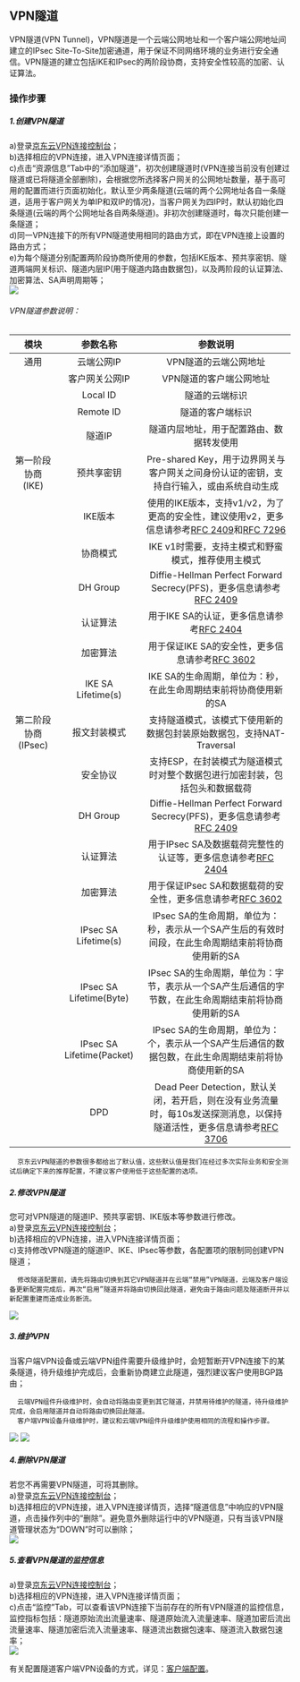 ## VPN隧道
VPN隧道(VPN Tunnel)，VPN隧道是一个云端公网地址和一个客户端公网地址间建立的IPsec Site-To-Site加密通道，用于保证不同网络环境的业务进行安全通信。VPN隧道的建立包括IKE和IPsec的两阶段协商，支持安全性较高的加密、认证算法。    </br>

### 操作步骤
##### 1.创建VPN隧道
a)登录[京东云VPN连接控制台](https://cns-console.jdcloud.com/host/vpnConnection/list)；  </br>
b)选择相应的VPN连接，进入VPN连接详情页面；</br>
c)点击“资源信息”Tab中的“添加隧道”，初次创建隧道时(VPN连接当前没有创建过隧道或已将隧道全部删除)，会根据您所选择客户网关的公网地址数量，基于高可用的配置而进行页面初始化，默认至少两条隧道(云端的两个公网地址各自一条隧道，适用于客户网关为单IP和双IP的情况)，当客户网关为四IP时，默认初始化四条隧道(云端的两个公网地址各自两条隧道)。非初次创建隧道时，每次只能创建一条隧道； </br>
d)同一VPN连接下的所有VPN隧道使用相同的路由方式，即在VPN连接上设置的路由方式；</br>
e)为每个隧道分别配置两阶段协商所使用的参数，包括IKE版本、预共享密钥、隧道两端网关标识、隧道内层IP(用于隧道内路由数据包)，以及两阶段的认证算法、加密算法、SA声明周期等；</br>
![](../../../../../image/Networking/VPN/Operation-Guide/create-vpntunnel.png)

###### VPN隧道参数说明：
|        模块         |         参数名称          |                                                                               参数说明                                                                               |
|:-------------------:|:-------------------------:|:--------------------------------------------------------------------------------------------------------------------------------------------------------------------:|
|        通用         |        云端公网IP         |                                                                        VPN隧道的云端公网地址                                                                         |
|                     |      客户网关公网IP       |                                                                       VPN隧道的客户端公网地址                                                                        |
|                     |         Local ID          |                                                                            隧道的云端标识                                                                            |
|                     |         Remote ID         |                                                                           隧道的客户端标识                                                                           |
|                     |          隧道IP           |                                                               隧道内层地址，用于配置路由、数据转发使用                                                               |
|  第一阶段协商(IKE)  |        预共享密钥         |                                       Pre-shared Key，用于边界网关与客户网关之间身份认证的密钥，支持自行输入，或由系统自动生成                                       |
|                     |          IKE版本          | 使用的IKE版本，支持v1/v2，为了更高的安全性，建议使用v2，更多信息请参考[RFC 2409](http://tools.ietf.org/html/rfc2409)和[RFC 7296](http://tools.ietf.org/html/rfc7296) |
|                     |         协商模式          |                                                          IKE v1时需要，支持主模式和野蛮模式，推荐使用主模式                                                          |
|                     |         DH Group          |                              Diffie-Hellman Perfect Forward Secrecy(PFS)，更多信息请参考[RFC 2409](http://tools.ietf.org/html/rfc2409)                               |
|                     |         认证算法          |                                            用于IKE SA的认证，更多信息请参考[RFC 2404](http://tools.ietf.org/html/rfc2404)                                            |
|                     |         加密算法          |                                         用于保证IKE SA的安全性，更多信息请参考[RFC 3602](http://tools.ietf.org/html/rfc3602)                                         |
|                     |    IKE SA Lifetime(s)     |                                                   IKE SA的生命周期，单位为：秒，在此生命周期结束前将协商使用新的SA                                                   |
| 第二阶段协商(IPsec) |       报文封装模式        |                                                支持隧道模式，该模式下使用新的数据包封装原始数据包，支持NAT-Traversal                                                 |
|                     |         安全协议          |                                             支持ESP，在封装模式为隧道模式时对整个数据包进行加密封装，包括包头和数据载荷                                              |
|                     |         DH Group          |                              Diffie-Hellman Perfect Forward Secrecy(PFS)，更多信息请参考[RFC 2409](http://tools.ietf.org/html/rfc2409)                               |
|                     |         认证算法          |                                  用于IPsec SA及数据载荷完整性的认证等，更多信息请参考[RFC 2404](http://tools.ietf.org/html/rfc2404)                                  |
|                     |         加密算法          |                                   用于保证IPsec SA和数据载荷的安全性，更多信息请参考[RFC 3602](http://tools.ietf.org/html/rfc3602)                                   |
|                     |   IPsec SA Lifetime(s)    |                                  IPsec SA的生命周期，单位为：秒，表示从一个SA产生后的有效时间段，在此生命周期结束前将协商使用新的SA                                  |
|                     |  IPsec SA Lifetime(Byte)  |                                 IPsec SA的生命周期，单位为：字节，表示从一个SA产生后通信的字节数，在此生命周期结束前将协商使用新的SA                                 |
|                     | IPsec SA Lifetime(Packet) |                                 IPsec SA的生命周期，单位为：个，表示从一个SA产生后通信的数据包数，在此生命周期结束前将协商使用新的SA                                 |
|                     |            DPD            |      Dead Peer Detection，默认关闭，若开启，则在没有业务流量时，每10s发送探测消息，以保持隧道活性，更多信息请参考[RFC 3706](http://tools.ietf.org/html/rfc3706)      |

```
  京东云VPN隧道的参数很多都给出了默认值，这些默认值是我们在经过多次实际业务和安全测试后确定下来的推荐配置，不建议客户使用低于这些配置的选项。
```

##### 2.修改VPN隧道
您可对VPN隧道的隧道IP、预共享密钥、IKE版本等参数进行修改。</br>
a)登录[京东云VPN连接控制台](https://cns-console.jdcloud.com/host/vpnConnection/list)；  </br>
b)选择相应的VPN连接，进入VPN连接详情页面；</br>
c)支持修改VPN隧道的隧道IP、IKE、IPsec等参数，各配置项的限制同创建VPN隧道；</br>
```
  修改隧道配置前，请先将路由切换到其它VPN隧道并在云端“禁用”VPN隧道，云端及客户端设备更新配置完成后，再次“启用”隧道并将路由切换回此隧道，避免由于路由问题及隧道断开并以新配置重建而造成业务断流。
```
![](../../../../../image/Networking/VPN/Operation-Guide/update-vpntunnel.png)

##### 3.维护VPN
当客户端VPN设备或云端VPN组件需要升级维护时，会短暂断开VPN连接下的某条隧道，待升级维护完成后，会重新协商建立此隧道，强烈建议客户使用BGP路由；

```
  云端VPN组件升级维护时，会自动将路由变更到其它隧道，并禁用待维护的隧道，待升级维护完成，会启用隧道并自动将路由切换回此隧道。
  客户端VPN设备升级维护时，建议和云端VPN组件升级维护使用相同的流程和操作步骤。
```
![](../../../../../image/Networking/VPN/Operation-Guide/disable-vpntunnel.png)
![](../../../../../image/Networking/VPN/Operation-Guide/enable-vpntunnel.png)


##### 4.删除VPN隧道
若您不再需要VPN隧道，可将其删除。</br>
a)登录[京东云VPN连接控制台](https://cns-console.jdcloud.com/host/vpnConnection/list)；  </br>
b)选择相应的VPN连接，进入VPN连接详情页，选择“隧道信息”中响应的VPN隧道，点击操作列中的“删除”。避免意外删除运行中的VPN隧道，只有当该VPN隧道管理状态为“DOWN”时可以删除；</br>
![](../../../../../image/Networking/VPN/Operation-Guide/delete-vpntunnel.png)

##### 5.查看VPN隧道的监控信息
a)登录[京东云VPN连接控制台](https://cns-console.jdcloud.com/host/vpnConnection/list)；  </br>
b)选择相应的VPN连接，进入VPN连接详情页面；</br>
c)点击“监控”Tab，可以查看该VPN连接下当前存在的所有VPN隧道的监控信息，监控指标包括：隧道原始流出流量速率、隧道原始流入流量速率、隧道加密后流出流量速率、隧道加密后流入流量速率、隧道流出数据包速率、隧道流入数据包速率；</br>
![](../../../../../image/Networking/VPN/Operation-Guide/watching-vpntunnel.png)

有关配置隧道客户端VPN设备的方式，详见：[客户端配置](../../Operation-Guide/Client-Site-Configuration/Cisco-Configuration.md)。
